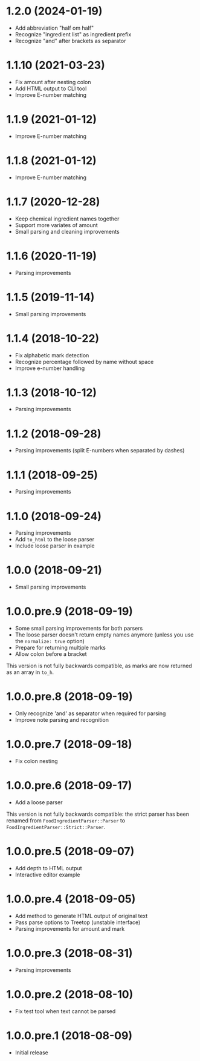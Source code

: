 # 1.2.0 (2024-01-19)

* Add abbreviation "half om half"
* Recognize "ingredient list" as ingredient prefix
* Recognize "and" after brackets as separator

# 1.1.10 (2021-03-23)

* Fix amount after nesting colon
* Add HTML output to CLI tool
* Improve E-number matching

# 1.1.9 (2021-01-12)

* Improve E-number matching

# 1.1.8 (2021-01-12)

* Improve E-number matching

# 1.1.7 (2020-12-28)

* Keep chemical ingredient names together
* Support more variates of amount
* Small parsing and cleaning improvements

# 1.1.6 (2020-11-19)

* Parsing improvements

# 1.1.5 (2019-11-14)

* Small parsing improvements

# 1.1.4 (2018-10-22)

* Fix alphabetic mark detection
* Recognize percentage followed by name without space
* Improve e-number handling

# 1.1.3 (2018-10-12)

* Parsing improvements

# 1.1.2 (2018-09-28)

* Parsing improvements (split E-numbers when separated by dashes)

# 1.1.1 (2018-09-25)

* Parsing improvements

# 1.1.0 (2018-09-24)

* Parsing improvements
* Add `to_html` to the loose parser
* Include loose parser in example

# 1.0.0 (2018-09-21)

* Small parsing improvements

# 1.0.0.pre.9 (2018-09-19)

* Some small parsing improvements for both parsers
* The loose parser doesn't return empty names anymore (unless you use the `normalize: true` option)
* Prepare for returning multiple marks
* Allow colon before a bracket

This version is not fully backwards compatible, as marks are now returned as an array in `to_h`.

# 1.0.0.pre.8 (2018-09-19)

* Only recognize 'and' as separator when required for parsing
* Improve note parsing and recognition

# 1.0.0.pre.7 (2018-09-18)

* Fix colon nesting

# 1.0.0.pre.6 (2018-09-17)

* Add a loose parser

This version is not fully backwards compatible: the strict parser has been
renamed from `FoodIngredientParser::Parser` to `FoodIngredientParser::Strict::Parser`.

# 1.0.0.pre.5 (2018-09-07)

* Add depth to HTML output
* Interactive editor example

# 1.0.0.pre.4 (2018-09-05)

* Add method to generate HTML output of original text
* Pass parse options to Treetop (unstable interface)
* Parsing improvements for amount and mark

# 1.0.0.pre.3 (2018-08-31)

* Parsing improvements

# 1.0.0.pre.2 (2018-08-10)

* Fix test tool when text cannot be parsed

# 1.0.0.pre.1 (2018-08-09)

* Initial release
